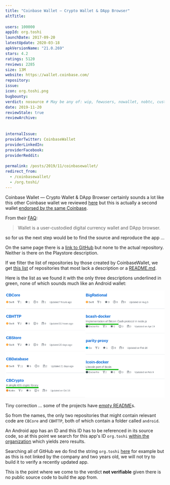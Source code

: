 ```yaml
---
title: "Coinbase Wallet — Crypto Wallet & DApp Browser"
altTitle: 

users: 100000
appId: org.toshi
launchDate: 2017-09-20
latestUpdate: 2020-03-18
apkVersionName: "21.0.269"
stars: 4.2
ratings: 5120
reviews: 2285
size: 13M
website: https://wallet.coinbase.com/
repository: 
issue: 
icon: org.toshi.png
bugbounty: 
verdict: nosource # May be any of: wip, fewusers, nowallet, nobtc, custodial, nosource, nonverifiable, verifiable, bounty, defunct
date: 2019-11-20
reviewStale: true
reviewArchive:


internalIssue: 
providerTwitter: CoinbaseWallet
providerLinkedIn: 
providerFacebook: 
providerReddit: 

permalink: /posts/2019/11/coinbasewallet/
redirect_from:
  - /coinbasewallet/
  - /org.toshi/
---
```



Coinbase Wallet — Crypto Wallet & DApp Browser
certainly sounds a lot like this other Coinbase wallet we reviewed
[here](/coinbase/) but this is actually a second wallet
[endorsed by the same Coinbase](https://wallet.coinbase.com/).

From their [FAQ](https://wallet.coinbase.com/faq/):

> Wallet is a user-custodied digital currency wallet and DApp browser.

so for us the next step would be to find the source and reproduce the app ...

On the same page there is a [link to GitHub](https://github.com/CoinbaseWallet)
but none to the actual repository. Neither is there on the Playstore description.

If we filter the list of repositories by those created by CoinbaseWallet, we get
[this list](https://github.com/CoinbaseWallet?type=source) of repositories that
most lack a description or a
[README.md](https://www.quora.com/What-is-the-purpose-of-readme-file-on-GitHub).

Here is the list as we found it with the only three descriptions underlined in
green, none of which sounds much like an Android wallet:

![list of repositories](/images/CoinbaseWalletRepositories.png)

Tiny correction ... some of the projects have
[empty README](https://github.com/CoinbaseWallet/CBCore/blob/master/README.md)s.

So from the names, the only two repositories that might contain relevant code
are `CBCore` and `CBHTTP`, both of which contain a folder called `android`.

An Android app has an ID and this ID has to be referenced in its source code, so
at this point we search for this app's ID `org.toshi`
[within the organization](https://github.com/search?q=org%3ACoinbaseWallet+%22org.toshi%22&type=Code)
which yields zero results.

Searching all of GitHub we do find the string `org.toshi`
[here](https://github.com/wd1/android_appclient/blob/master/app/build.gradle#L32)
for example but as this is not linked by the company and two years old, we will
not try to build it to verify a recently updated app.

This is the point where we come to the verdict **not verifiable** given there is
no public source code to build the app from.
